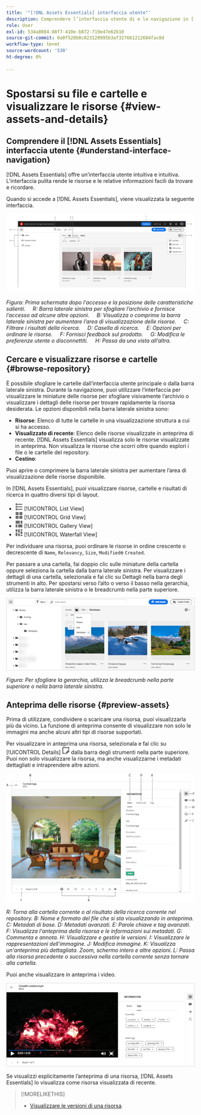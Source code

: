 ```yaml
---
title: '"[!DNL Assets Essentials] interfaccia utente"'
description: Comprendere l’interfaccia utente di e la navigazione in [!DNL Assets Essentials].
role: User
exl-id: 534a8084-88f7-410e-b872-719e47e62b10
source-git-commit: 0a0f520b0c023120995b3af327661212604fac0d
workflow-type: tm+mt
source-wordcount: '530'
ht-degree: 0%

---
```


# Spostarsi su file e cartelle e visualizzare le risorse {#view-assets-and-details}

<!-- TBD: Give screenshots of all views with many assets. Zoom out to showcase how the thumbnails/tiles flow on the UI in different views. -->

<!-- TBD: The options in left sidebar may change. Shared with me and Shared by me are missing for now. Update this section as UI is updated. -->

## Comprendere il [!DNL Assets Essentials] interfaccia utente {#understand-interface-navigation}

[!DNL Assets Essentials] offre un’interfaccia utente intuitiva e intuitiva. L’interfaccia pulita rende le risorse e le relative informazioni facili da trovare e ricordare.

Quando si accede a [!DNL Assets Essentials], viene visualizzata la seguente interfaccia.

<!-- TBD: Update this screenshot. Remove top bar. Remove 2 labels from top bar. -->

![[!DNL Assets Essentials] interfaccia utente](assets/essentials-interface1.png)

*Figura: Prima schermata dopo l&#39;accesso e la posizione delle caratteristiche salienti.*
    *R: Barra laterale sinistra per sfogliare l’archivio e fornisce l’accesso ad alcune altre opzioni.*
    *B: Visualizza o comprime la barra laterale sinistra per aumentare l’area di visualizzazione delle risorse.*
    *C: Filtrare i risultati della ricerca.*
    *D: Casella di ricerca.*
    *E: Opzioni per ordinare le risorse.*
    *F: Fornisci feedback sul prodotto.*
    *G: Modifica le preferenze utente o disconnettiti.*
    *H: Passa da una vista all’altra.*

<!-- TBD: Need an embedded video here with narration. It has to be hosted on MPC to be embeddable. -->

## Cercare e visualizzare risorse e cartelle {#browse-repository}

È possibile sfogliare le cartelle dall’interfaccia utente principale o dalla barra laterale sinistra. Durante la navigazione, puoi utilizzare l’interfaccia per visualizzare le miniature delle risorse per sfogliare visivamente l’archivio o visualizzare i dettagli delle risorse per trovare rapidamente la risorsa desiderata. Le opzioni disponibili nella barra laterale sinistra sono:

* **Risorse**: Elenco di tutte le cartelle in una visualizzazione struttura a cui si ha accesso.
* **Visualizzato di recente**: Elenco delle risorse visualizzate in anteprima di recente. [!DNL Assets Essentials] visualizza solo le risorse visualizzate in anteprima. Non visualizza le risorse che scorri oltre quando esplori i file o le cartelle del repository.
* **Cestino**:

<!-- TBD: Not sure if we want to publish these right now. CC Libs are beta as per Greg.
* **Libraries**: Access to [!DNL Adobe Creative Cloud Team] (CCT) Libraries view. This view is visible only if the user is entitled to CCT Libraries.
-->

<!-- TBD: My Work Space shows task inbox and it is not visible on AEM Cloud Demos as of now. It is the source of truth server hence not documenting My Work Space option for now.
-->

Puoi aprire o comprimere la barra laterale sinistra per aumentare l’area di visualizzazione delle risorse disponibile.

In [!DNL Assets Essentials], puoi visualizzare risorse, cartelle e risultati di ricerca in quattro diversi tipi di layout.

* ![icona a forma di elenco](assets/do-not-localize/list-view.png) [!UICONTROL List View]
* ![icona della vista a griglia](assets/do-not-localize/grid-view.png) [!UICONTROL Grid View]
* ![icona a forma di galleria](assets/do-not-localize/gallery-view.png) [!UICONTROL Gallery View]
* ![icona della vista a cascata](assets/do-not-localize/waterfall-view.png) [!UICONTROL Waterfall View]

Per individuare una risorsa, puoi ordinare le risorse in ordine crescente o decrescente di `Name`, `Relevancy`, `Size`, `Modified`e `Created`.

Per passare a una cartella, fai doppio clic sulle miniature della cartella oppure seleziona la cartella dalla barra laterale sinistra. Per visualizzare i dettagli di una cartella, selezionala e fai clic su Dettagli nella barra degli strumenti in alto. Per spostarsi verso l’alto o verso il basso nella gerarchia, utilizza la barra laterale sinistra o le breadcrumb nella parte superiore.

![Sfoglia cartelle](assets/browsing-folders.png)

*Figura: Per sfogliare la gerarchia, utilizza le breadcrumb nella parte superiore o nella barra laterale sinistra.*

## Anteprima delle risorse {#preview-assets}

Prima di utilizzare, condividere o scaricare una risorsa, puoi visualizzarla più da vicino. La funzione di anteprima consente di visualizzare non solo le immagini ma anche alcuni altri tipi di risorse supportati.

Per visualizzare in anteprima una risorsa, selezionala e fai clic su [!UICONTROL Details] ![icona dettagli](assets/do-not-localize/edit-in-icon.png) dalla barra degli strumenti nella parte superiore. Puoi non solo visualizzare la risorsa, ma anche visualizzarne i metadati dettagliati e intraprendere altre azioni.

![Visualizzare un&#39;anteprima di una risorsa](assets/preview-asset.png)

*R: Torna alla cartella corrente o al risultato della ricerca corrente nel repository.*
*B: Nome e formato del file che si sta visualizzando in anteprima.*
*C: Metadati di base.*
*D: Metadati avanzati.*
*E: Parole chiave e tag avanzati.*
*F: Visualizza l&#39;anteprima della risorsa e le informazioni sui metadati.*
*G: Commenta e annota.*
*H: Visualizzare e gestire le versioni.*
*I: Visualizzare le rappresentazioni dell&#39;immagine.*
*J: Modifica immagine.*
*K: Visualizza un&#39;anteprima più dettagliata. Zoom, schermo intero e altre opzioni.*
*L: Passa alla risorsa precedente o successiva nella cartella corrente senza tornare alla cartella.*

Puoi anche visualizzare in anteprima i video.

![Anteprima video](/help/assets/preview-video.png)

Se visualizzi esplicitamente l’anteprima di una risorsa, [!DNL Assets Essentials] lo visualizza come risorsa visualizzata di recente.

<!-- TBD: Describe the options.

Explicitly previewed assets are displayed as recently viewed assets. Give screenshot of this.
Other use cases after previewing.
-->

>[!MORELIKETHIS]
>
>* [Visualizzare le versioni di una risorsa](/help/manage-organize.md#view-versions).

